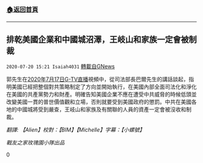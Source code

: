 ###  [:house:返回首頁](https://github.com/ourhimalayas/txt)
---

## 排乾美國企業和中國城沼澤，王岐山和家族一定會被制裁
`2020-07-20 15:21 Isaiah4031` [轉載自GNews](https://gnews.org/zh-hant/270811/)

郭先生在[2020年7月17日G-TV直播](https://gtv.org/web/#/UserInfo/5e596957357cc612d35a8044)視頻中，從司法部長巴爾先生的講話談起，指明美國已經把整個對共策略制定了方向並開始執行，在美國內部全面司法化和淨化在美國的共產黨勢力和財產。明確告知美國企業不應在遭受中共威脅的時候低頭並改變美國一貫的普世價值觀和立場，否則就要受到美國政府的懲罰。中共在美國各地的中國城將受到嚴查，王岐山和家族及有關聯的人員的資產一定會被沒收和制裁。

*翻譯: 【Alien】校對：【BIM】【Michelle】字幕：【小螺號】*

*戰友之家玫瑰園小隊出品*

0
